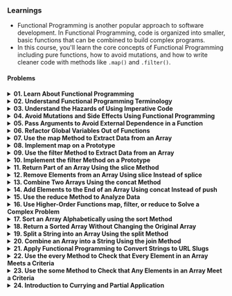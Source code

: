 ### Learnings

- Functional Programming is another popular approach to software development. In Functional Programming, code is organized into smaller, basic functions that can be combined to build complex programs.
- In this course, you'll learn the core concepts of Functional Programming including pure functions, how to avoid mutations, and how to write cleaner code with methods like `.map()` and `.filter()`.

#### Problems
<details>
    <summary style="font-weight: bold; cursor: pointer;">
        01. Learn About Functional Programming
    </summary>
    <ul style="margin-left: 20px; margin-top: 5px;">
        <li><a href="https://www.freecodecamp.org/learn/javascript-algorithms-and-data-structures/functional-programming/learn-about-functional-programming">Problem Link</a></li>
        <li><a href="https://github.com/keerthisureka/Quinbay/blob/main/Part-2(Frontend)/Functional%20Programming/01-learn-about-functional-programming.js">Solution</a></li>
    </ul>
</details>
<details>
    <summary style="font-weight: bold; cursor: pointer;">
        02. Understand Functional Programming Terminology
    </summary>
    <ul style="margin-left: 20px; margin-top: 5px;">
        <li><a href="https://www.freecodecamp.org/learn/javascript-algorithms-and-data-structures/functional-programming/understand-functional-programming-terminology">Problem Link</a></li>
        <li><a href="https://github.com/keerthisureka/Quinbay/blob/main/Part-2(Frontend)/Functional%20Programming/02-understand-functional-programming-terminology.js">Solution</a></li>
    </ul>
</details>
<details>
    <summary style="font-weight: bold; cursor: pointer;">
        03. Understand the Hazards of Using Imperative Code
    </summary>
    <ul style="margin-left: 20px; margin-top: 5px;">
        <li><a href="https://www.freecodecamp.org/learn/javascript-algorithms-and-data-structures/functional-programming/understand-the-hazards-of-using-imperative-code">Problem Link</a></li>
        <li><a href="https://github.com/keerthisureka/Quinbay/blob/main/Part-2(Frontend)/Functional%20Programming/03-understand-the-hazards-of-using-imperative-code.js">Solution</a></li>
    </ul>
</details>
<details>
    <summary style="font-weight: bold; cursor: pointer;">
        04. Avoid Mutations and Side Effects Using Functional Programming
    </summary>
    <ul style="margin-left: 20px; margin-top: 5px;">
        <li><a href="https://www.freecodecamp.org/learn/javascript-algorithms-and-data-structures/functional-programming/avoid-mutations-and-side-effects-using-functional-programming">Problem Link</a></li>
        <li><a href="https://github.com/keerthisureka/Quinbay/blob/main/Part-2(Frontend)/Functional%20Programming/04-avoid-mutations-and-side-effects-using-functional-programming.js">Solution</a></li>
    </ul>
</details>
<details>
    <summary style="font-weight: bold; cursor: pointer;">
        05. Pass Arguments to Avoid External Dependence in a Function
    </summary>
    <ul style="margin-left: 20px; margin-top: 5px;">
        <li><a href="https://www.freecodecamp.org/learn/javascript-algorithms-and-data-structures/functional-programming/pass-arguments-to-avoid-external-dependence-in-a-function">Problem Link</a></li>
        <li><a href="https://github.com/keerthisureka/Quinbay/blob/main/Part-2(Frontend)/Functional%20Programming/05-pass-arguments-to-avoid-external-dependence-in-a-function.js">Solution</a></li>
    </ul>
</details>
<details>
    <summary style="font-weight: bold; cursor: pointer;">
        06. Refactor Global Variables Out of Functions
    </summary>
    <ul style="margin-left: 20px; margin-top: 5px;">
        <li><a href="https://www.freecodecamp.org/learn/javascript-algorithms-and-data-structures/functional-programming/refactor-global-variables-out-of-functions">Problem Link</a></li>
        <li><a href="https://github.com/keerthisureka/Quinbay/blob/main/Part-2(Frontend)/Functional%20Programming/06-refactor-global-variables-out-of-functions.js">Solution</a></li>
    </ul>
</details>
<details>
    <summary style="font-weight: bold; cursor: pointer;">
        07. Use the map Method to Extract Data from an Array
    </summary>
    <ul style="margin-left: 20px; margin-top: 5px;">
        <li><a href="https://www.freecodecamp.org/learn/javascript-algorithms-and-data-structures/functional-programming/use-the-map-method-to-extract-data-from-an-array">Problem Link</a></li>
        <li><a href="https://github.com/keerthisureka/Quinbay/blob/main/Part-2(Frontend)/Functional%20Programming/07-use-the-map-method-to-extract-data-from-an-array.js">Solution</a></li>
    </ul>
</details>
<details>
    <summary style="font-weight: bold; cursor: pointer;">
        08. Implement map on a Prototype
    </summary>
    <ul style="margin-left: 20px; margin-top: 5px;">
        <li><a href="https://www.freecodecamp.org/learn/javascript-algorithms-and-data-structures/functional-programming/implement-map-on-a-prototype">Problem Link</a></li>
        <li><a href="https://github.com/keerthisureka/Quinbay/blob/main/Part-2(Frontend)/Functional%20Programming/08-implement-map-on-a-prototype.js">Solution</a></li>
    </ul>
</details>
<details>
    <summary style="font-weight: bold; cursor: pointer;">
        09. Use the filter Method to Extract Data from an Array
    </summary>
    <ul style="margin-left: 20px; margin-top: 5px;">
        <li><a href="https://www.freecodecamp.org/learn/javascript-algorithms-and-data-structures/functional-programming/use-the-filter-method-to-extract-data-from-an-array">Problem Link</a></li>
        <li><a href="https://github.com/keerthisureka/Quinbay/blob/main/Part-2(Frontend)/Functional%20Programming/09-use-the-filter-method-to-extract-data-from-an-array.js">Solution</a></li>
    </ul>
</details>
<details>
    <summary style="font-weight: bold; cursor: pointer;">
        10. Implement the filter Method on a Prototype
    </summary>
    <ul style="margin-left: 20px; margin-top: 5px;">
        <li><a href="https://www.freecodecamp.org/learn/javascript-algorithms-and-data-structures/functional-programming/implement-the-filter-method-on-a-prototype">Problem Link</a></li>
        <li><a href="https://github.com/keerthisureka/Quinbay/blob/main/Part-2(Frontend)/Functional%20Programming/10-implement-the-filter-method-on-a-prototype.js">Solution</a></li>
    </ul>
</details>
<details>
    <summary style="font-weight: bold; cursor: pointer;">
        11. Return Part of an Array Using the slice Method
    </summary>
    <ul style="margin-left: 20px; margin-top: 5px;">
        <li><a href="https://www.freecodecamp.org/learn/javascript-algorithms-and-data-structures/functional-programming/return-part-of-an-array-using-the-slice-method">Problem Link</a></li>
        <li><a href="https://github.com/keerthisureka/Quinbay/blob/main/Part-2(Frontend)/Functional%20Programming/11-return-part-of-an-array-using-the-slice-method.js">Solution</a></li>
    </ul>
</details>
<details>
    <summary style="font-weight: bold; cursor: pointer;">
        12. Remove Elements from an Array Using slice Instead of splice
    </summary>
    <ul style="margin-left: 20px; margin-top: 5px;">
        <li><a href="https://www.freecodecamp.org/learn/javascript-algorithms-and-data-structures/functional-programming/remove-elements-from-an-array-using-slice-instead-of-splice">Problem Link</a></li>
        <li><a href="https://github.com/keerthisureka/Quinbay/blob/main/Part-2(Frontend)/Functional%20Programming/12-remove-elements-from-an-array-using-slice-instead-of-splice.js">Solution</a></li>
    </ul>
</details>
<details>
    <summary style="font-weight: bold; cursor: pointer;">
        13. Combine Two Arrays Using the concat Method
    </summary>
    <ul style="margin-left: 20px; margin-top: 5px;">
        <li><a href="https://www.freecodecamp.org/learn/javascript-algorithms-and-data-structures/functional-programming/combine-two-arrays-using-the-concat-method">Problem Link</a></li>
        <li><a href="https://github.com/keerthisureka/Quinbay/blob/main/Part-2(Frontend)/Functional%20Programming/13-combine-two-arrays-using-the-concat-method.js">Solution</a></li>
    </ul>
</details>
<details>
    <summary style="font-weight: bold; cursor: pointer;">
        14. Add Elements to the End of an Array Using concat Instead of push
    </summary>
    <ul style="margin-left: 20px; margin-top: 5px;">
        <li><a href="https://www.freecodecamp.org/learn/javascript-algorithms-and-data-structures/functional-programming/add-elements-to-the-end-of-an-array-using-concat-instead-of-push">Problem Link</a></li>
        <li><a href="https://github.com/keerthisureka/Quinbay/blob/main/Part-2(Frontend)/Functional%20Programming/14-add-elements-to-the-end-of-an-array-using-concat-instead-of-push.js">Solution</a></li>
    </ul>
</details>
<details>
    <summary style="font-weight: bold; cursor: pointer;">
        15. Use the reduce Method to Analyze Data
    </summary>
    <ul style="margin-left: 20px; margin-top: 5px;">
        <li><a href="https://www.freecodecamp.org/learn/javascript-algorithms-and-data-structures/functional-programming/use-the-reduce-method-to-analyze-data">Problem Link</a></li>
        <li><a href="https://github.com/keerthisureka/Quinbay/blob/main/Part-2(Frontend)/Functional%20Programming/15-use-the-reduce-method-to-analyze-data.js">Solution</a></li>
    </ul>
</details>
<details>
    <summary style="font-weight: bold; cursor: pointer;">
        16. Use Higher-Order Functions map, filter, or reduce to Solve a Complex Problem
    </summary>
    <ul style="margin-left: 20px; margin-top: 5px;">
        <li><a href="https://www.freecodecamp.org/learn/javascript-algorithms-and-data-structures/functional-programming/use-higher-order-functions-map-filter-or-reduce-to-solve-a-complex-problem">Problem Link</a></li>
        <li><a href="https://github.com/keerthisureka/Quinbay/blob/main/Part-2(Frontend)/Functional%20Programming/16-use-higher-order-functions-map-filter-or-reduce-to-solve-a-complex-problem.js">Solution</a></li>
    </ul>
</details>
<details>
    <summary style="font-weight: bold; cursor: pointer;">
        17. Sort an Array Alphabetically using the sort Method
    </summary>
    <ul style="margin-left: 20px; margin-top: 5px;">
        <li><a href="https://www.freecodecamp.org/learn/javascript-algorithms-and-data-structures/functional-programming/sort-an-array-alphabetically-using-the-sort-method">Problem Link</a></li>
        <li><a href="https://github.com/keerthisureka/Quinbay/blob/main/Part-2(Frontend)/Functional%20Programming/17-sort-an-array-alphabetically-using-the-sort-method.js">Solution</a></li>
    </ul>
</details>
<details>
    <summary style="font-weight: bold; cursor: pointer;">
        18. Return a Sorted Array Without Changing the Original Array
    </summary>
    <ul style="margin-left: 20px; margin-top: 5px;">
        <li><a href="https://www.freecodecamp.org/learn/javascript-algorithms-and-data-structures/functional-programming/return-a-sorted-array-without-changing-the-original-array">Problem Link</a></li>
        <li><a href="https://github.com/keerthisureka/Quinbay/blob/main/Part-2(Frontend)/Functional%20Programming/18-return-a-sorted-array-without-changing-the-original-array.js">Solution</a></li>
    </ul>
</details>
<details>
    <summary style="font-weight: bold; cursor: pointer;">
        19. Split a String into an Array Using the split Method
    </summary>
    <ul style="margin-left: 20px; margin-top: 5px;">
        <li><a href="https://www.freecodecamp.org/learn/javascript-algorithms-and-data-structures/functional-programming/split-a-string-into-an-array-using-the-split-method">Problem Link</a></li>
        <li><a href="https://github.com/keerthisureka/Quinbay/blob/main/Part-2(Frontend)/Functional%20Programming/19-split-a-string-into-an-array-using-the-split-method.js">Solution</a></li>
    </ul>
</details>
<details>
    <summary style="font-weight: bold; cursor: pointer;">
        20. Combine an Array into a String Using the join Method
    </summary>
    <ul style="margin-left: 20px; margin-top: 5px;">
        <li><a href="https://www.freecodecamp.org/learn/javascript-algorithms-and-data-structures/functional-programming/combine-an-array-into-a-string-using-the-join-method">Problem Link</a></li>
        <li><a href="https://github.com/keerthisureka/Quinbay/blob/main/Part-2(Frontend)/Functional%20Programming/20-combine-an-array-into-a-string-using-the-join-method.js">Solution</a></li>
    </ul>
</details>
<details>
    <summary style="font-weight: bold; cursor: pointer;">
        21. Apply Functional Programming to Convert Strings to URL Slugs
    </summary>
    <ul style="margin-left: 20px; margin-top: 5px;">
        <li><a href="https://www.freecodecamp.org/learn/javascript-algorithms-and-data-structures/functional-programming/apply-functional-programming-to-convert-strings-to-url-slugs">Problem Link</a></li>
        <li><a href="https://github.com/keerthisureka/Quinbay/blob/main/Part-2(Frontend)/Functional%20Programming/21-apply-functional-programming-to-convert-strings-to-url-slugs.js">Solution</a></li>
    </ul>
</details>
<details>
    <summary style="font-weight: bold; cursor: pointer;">
        22. Use the every Method to Check that Every Element in an Array Meets a Criteria
    </summary>
    <ul style="margin-left: 20px; margin-top: 5px;">
        <li><a href="https://www.freecodecamp.org/learn/javascript-algorithms-and-data-structures/functional-programming/use-the-every-method-to-check-that-every-element-in-an-array-meets-a-criteria">Problem Link</a></li>
        <li><a href="https://github.com/keerthisureka/Quinbay/blob/main/Part-2(Frontend)/Functional%20Programming/22-use-the-every-method-to-check-that-every-element-in-an-array-meets-a-criteria.js">Solution</a></li>
    </ul>
</details>
<details>
    <summary style="font-weight: bold; cursor: pointer;">
        23. Use the some Method to Check that Any Elements in an Array Meet a Criteria
    </summary>
    <ul style="margin-left: 20px; margin-top: 5px;">
        <li><a href="https://www.freecodecamp.org/learn/javascript-algorithms-and-data-structures/functional-programming/use-the-some-method-to-check-that-any-elements-in-an-array-meet-a-criteria">Problem Link</a></li>
        <li><a href="https://github.com/keerthisureka/Quinbay/blob/main/Part-2(Frontend)/Functional%20Programming/23-use-the-some-method-to-check-that-any-elements-in-an-array-meet-a-criteria.js">Solution</a></li>
    </ul>
</details>
<details>
    <summary style="font-weight: bold; cursor: pointer;">
        24. Introduction to Currying and Partial Application
    </summary>
    <ul style="margin-left: 20px; margin-top: 5px;">
        <li><a href="https://www.freecodecamp.org/learn/javascript-algorithms-and-data-structures/functional-programming/introduction-to-currying-and-partial-application">Problem Link</a></li>
        <li><a href="https://github.com/keerthisureka/Quinbay/blob/main/Part-2(Frontend)/Functional%20Programming/24-introduction-to-currying-and-partial-application.js">Solution</a></li>
    </ul>
</details>